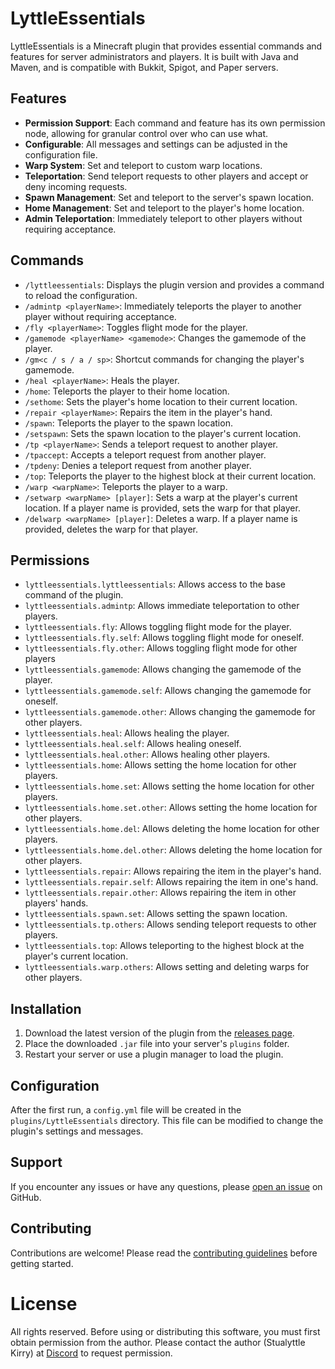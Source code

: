 # LyttleEssentials

LyttleEssentials is a Minecraft plugin that provides essential commands and features for server administrators and players. It is built with Java and Maven, and is compatible with Bukkit, Spigot, and Paper servers.

## Features

- **Permission Support**: Each command and feature has its own permission node, allowing for granular control over who can use what.
- **Configurable**: All messages and settings can be adjusted in the configuration file.
- **Warp System**: Set and teleport to custom warp locations.
- **Teleportation**: Send teleport requests to other players and accept or deny incoming requests.
- **Spawn Management**: Set and teleport to the server's spawn location.
- **Home Management**: Set and teleport to the player's home location.
- **Admin Teleportation**: Immediately teleport to other players without requiring acceptance.

## Commands

- `/lyttleessentials`: Displays the plugin version and provides a command to reload the configuration.
- `/admintp <playerName>`: Immediately teleports the player to another player without requiring acceptance.
- `/fly <playerName>`: Toggles flight mode for the player.
- `/gamemode <playerName> <gamemode>`: Changes the gamemode of the player.
- `/gm<c / s / a / sp>`: Shortcut commands for changing the player's gamemode.
- `/heal <playerName>`: Heals the player.
- `/home`: Teleports the player to their home location.
- `/sethome`: Sets the player's home location to their current location.
- `/repair <playerName>`: Repairs the item in the player's hand.
- `/spawn`: Teleports the player to the spawn location.
- `/setspawn`: Sets the spawn location to the player's current location.
- `/tp <playerName>`: Sends a teleport request to another player.
- `/tpaccept`: Accepts a teleport request from another player.
- `/tpdeny`: Denies a teleport request from another player.
- `/top`: Teleports the player to the highest block at their current location.
- `/warp <warpName>`: Teleports the player to a warp.
- `/setwarp <warpName> [player]`: Sets a warp at the player's current location. If a player name is provided, sets the warp for that player.
- `/delwarp <warpName> [player]`: Deletes a warp. If a player name is provided, deletes the warp for that player.

## Permissions

- `lyttleessentials.lyttleessentials`: Allows access to the base command of the plugin.
- `lyttleessentials.admintp`: Allows immediate teleportation to other players.
- `lyttleessentials.fly`: Allows toggling flight mode for the player.
- `lyttleessentials.fly.self`: Allows toggling flight mode for oneself.
- `lyttleessentials.fly.other`: Allows toggling flight mode for other players
- `lyttleessentials.gamemode`: Allows changing the gamemode of the player.
- `lyttleessentials.gamemode.self`: Allows changing the gamemode for oneself.
- `lyttleessentials.gamemode.other`: Allows changing the gamemode for other players.
- `lyttleessentials.heal`: Allows healing the player.
- `lyttleessentials.heal.self`: Allows healing oneself.
- `lyttleessentials.heal.other`: Allows healing other players.
- `lyttleessentials.home`: Allows setting the home location for other players.
- `lyttleessentials.home.set`: Allows setting the home location for other players.
- `lyttleessentials.home.set.other`: Allows setting the home location for other players.
- `lyttleessentials.home.del`: Allows deleting the home location for other players.
- `lyttleessentials.home.del.other`: Allows deleting the home location for other players.
- `lyttleessentials.repair`: Allows repairing the item in the player's hand.
- `lyttleessentials.repair.self`: Allows repairing the item in one's hand.
- `lyttleessentials.repair.other`: Allows repairing the item in other players' hands.
- `lyttleessentials.spawn.set`: Allows setting the spawn location.
- `lyttleessentials.tp.others`: Allows sending teleport requests to other players.
- `lyttleessentials.top`: Allows teleporting to the highest block at the player's current location.
- `lyttleessentials.warp.others`: Allows setting and deleting warps for other players.

## Installation

1. Download the latest version of the plugin from the [releases page](https://github.com/Lyttle-Development/LyttleEssentials/releases).
2. Place the downloaded `.jar` file into your server's `plugins` folder.
3. Restart your server or use a plugin manager to load the plugin.

## Configuration

After the first run, a `config.yml` file will be created in the `plugins/LyttleEssentials` directory. This file can be modified to change the plugin's settings and messages.

## Support

If you encounter any issues or have any questions, please [open an issue](https://github.com/Lyttle-Development/LyttleEssentials/issues) on GitHub.

## Contributing

Contributions are welcome! Please read the [contributing guidelines](CONTRIBUTING.md) before getting started.

# License

All rights reserved. Before using or distributing this software, you must first obtain permission from the author. Please contact the author (Stualyttle Kirry) at [Discord](https://discord.com/invite/QfqFFPFFQZ) to request permission.
